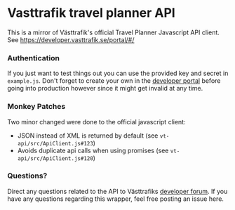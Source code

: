 # Vasttrafik travel planner API

This is a mirror of Västtrafik's official Travel Planner Javascript API client. See https://developer.vasttrafik.se/portal/#/

### Authentication
If you just want to test things out you can use the provided key and secret in `example.js`. Don't forget to create your own in the [developer portal](https://developer.vasttrafik.se/portal/#/) before going into production however since it might get invalid at any time.

### Monkey Patches
Two minor changed were done to the official javascript client:

- JSON instead of XML is returned by default (see `vt-api/src/ApiClient.js#123`)
- Avoids duplicate api calls when using promises (see `vt-api/src/ApiClient.js#120`)

### Questions?
Direct any questions related to the API to Västtrafiks [developer forum](https://developer.vasttrafik.se/portal/#/community/forum/9). If you have any questions regarding this wrapper, feel free posting an issue here.